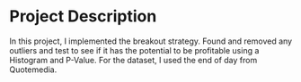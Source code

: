 # Project Description

In this project, I implemented the breakout strategy. Found and removed any outliers and test to see if it has the potential to be profitable using a Histogram and P-Value. For the dataset, I used the end of day from Quotemedia.
